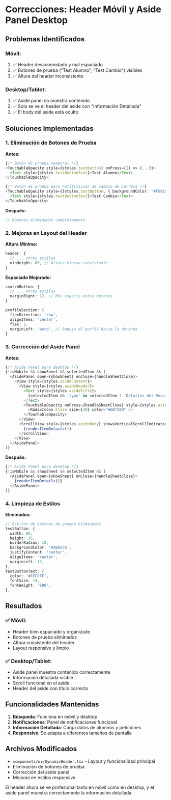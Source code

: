 # Correcciones: Header Móvil y Aside Panel Desktop

## Problemas Identificados

### **Móvil:**
1. ✅ Header desacomodado y mal espaciado
2. ✅ Botones de prueba ("Test Alumno", "Test Cambio") visibles
3. ✅ Altura del header inconsistente

### **Desktop/Tablet:**
1. ✅ Aside panel no muestra contenido
2. ✅ Solo se ve el header del aside con "Información Detallada"
3. ✅ El body del aside está oculto

## Soluciones Implementadas

### **1. Eliminación de Botones de Prueba**

**Antes:**
```typescript
{/* Botón de prueba temporal */}
<TouchableOpacity style={styles.testButton} onPress={() => {...}}>
  <Text style={styles.testButtonText}>Test Alumno</Text>
</TouchableOpacity>

{/* Botón de prueba para notificación de cambio de carrera */}
<TouchableOpacity style={[styles.testButton, { backgroundColor: '#F59E0B' }]} onPress={() => {...}}>
  <Text style={styles.testButtonText}>Test Cambio</Text>
</TouchableOpacity>
```

**Después:**
```typescript
// Botones eliminados completamente
```

### **2. Mejoras en Layout del Header**

**Altura Mínima:**
```typescript
header: {
  // ... otros estilos
  minHeight: 60, // Altura mínima consistente
}
```

**Espaciado Mejorado:**
```typescript
searchButton: {
  // ... otros estilos
  marginRight: 12, // Más espacio entre botones
}

profileSection: {
  flexDirection: 'row',
  alignItems: 'center',
  flex: 1,
  marginLeft: 'auto', // Empuja el perfil hacia la derecha
}
```

### **3. Corrección del Aside Panel**

**Antes:**
```typescript
{/* Aside Panel para desktop */}
{!isMobile && showSheet && selectedItem && (
  <AsidePanel open={showSheet} onClose={handleSheetClose}>
    <View style={styles.asideContent}>
      <View style={styles.asideHeader}>
        <Text style={styles.asideTitle}>
          {selectedItem && 'type' in selectedItem ? 'Detalles del Resultado' : 'Notificación'}
        </Text>
        <TouchableOpacity onPress={handleSheetClose} style={styles.asideCloseButton}>
          <RadixIcons.Close size={20} color="#6B7280" />
        </TouchableOpacity>
      </View>
      <ScrollView style={styles.asideBody} showsVerticalScrollIndicator={false}>
        {renderItemDetails()}
      </ScrollView>
    </View>
  </AsidePanel>
)}
```

**Después:**
```typescript
{/* Aside Panel para desktop */}
{!isMobile && showSheet && selectedItem && (
  <AsidePanel open={showSheet} onClose={handleSheetClose}>
    {renderItemDetails()}
  </AsidePanel>
)}
```

### **4. Limpieza de Estilos**

**Eliminados:**
```typescript
// Estilos de botones de prueba eliminados
testButton: {
  width: 80,
  height: 36,
  borderRadius: 18,
  backgroundColor: '#3B82F6',
  justifyContent: 'center',
  alignItems: 'center',
  marginLeft: 12,
},
testButtonText: {
  color: '#FFFFFF',
  fontSize: 14,
  fontWeight: '600',
},
```

## Resultados

### ✅ **Móvil:**
- Header bien espaciado y organizado
- Botones de prueba eliminados
- Altura consistente del header
- Layout responsive y limpio

### ✅ **Desktop/Tablet:**
- Aside panel muestra contenido correctamente
- Información detallada visible
- Scroll funcional en el aside
- Header del aside con título correcto

## Funcionalidades Mantenidas

1. **Búsqueda**: Funciona en móvil y desktop
2. **Notificaciones**: Panel de notificaciones funcional
3. **Información Detallada**: Carga datos de alumnos y peticiones
4. **Responsive**: Se adapta a diferentes tamaños de pantalla

## Archivos Modificados

- `components/ui/DynamicHeader.tsx` - Layout y funcionalidad principal
- Eliminación de botones de prueba
- Corrección del aside panel
- Mejoras en estilos responsive

El header ahora se ve profesional tanto en móvil como en desktop, y el aside panel muestra correctamente la información detallada. 